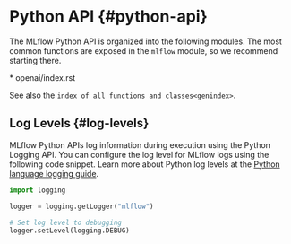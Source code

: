 # Python API {#python-api}

The MLflow Python API is organized into the following modules. The most
common functions are exposed in the `mlflow` module, so we recommend
starting there.

<div class="toctree" markdown="1" glob="" maxdepth="1">

\* openai/index.rst

</div>

See also the `index of all functions and classes<genindex>`.

## Log Levels {#log-levels}

MLflow Python APIs log information during execution using the Python
Logging API. You can configure the log level for MLflow logs using the
following code snippet. Learn more about Python log levels at the
[Python language logging
guide](https://docs.python.org/3/howto/logging.html).

~~~ python
import logging

logger = logging.getLogger("mlflow")

# Set log level to debugging
logger.setLevel(logging.DEBUG)
~~~
